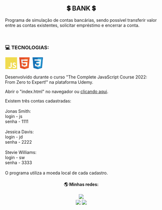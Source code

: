 <h2 align="center"> 💲 BANK 💲 </h2>
<div>
    <p> Programa de simulação de contas bancárias, sendo possível transferir valor entre as contas existentes, solicitar empréstimo e encerrar a conta.</p>
    <br/>
    <h3>💻 TECNOLOGIAS:</h3>
    <img  alt="Js" width="40" src="https://raw.githubusercontent.com/devicons/devicon/master/icons/javascript/javascript-plain.svg">
    <img  alt="HTML" width="40" src="https://raw.githubusercontent.com/devicons/devicon/master/icons/html5/html5-original.svg">
    <img  alt="CSS" width="40" src="https://raw.githubusercontent.com/devicons/devicon/master/icons/css3/css3-original.svg">
    <br/>
    <p>Desenvolvido durante o curso "The Complete JavaScript Course 2022: From Zero to Expert!" na plataforma Udemy. </P>
</div>

<div>
    <p>Abrir o "index.html" no navegador ou <a href="https://bncblnc.github.io/bank/">clicando aqui</a>.</p>
    <p>Existem três contas cadastradas:
    <br/><br/>
    Jonas Smith:<br/>
    login - js<br/>
    senha - 1111<br/>
    </br>
    Jessica Davis:<br/>
    login - jd<br/>
    senha - 2222<br/>
    </br>
    Stevie Williams:<br/>
    login - sw<br/>
    senha - 3333<br/>
    </br>
    O programa utiliza a moeda local de cada cadastro.</p>
</div>

<div align="center">
<h4>🌎 Minhas redes:</h4>
    <a href="https://github.com/bncblnc"><img height="80" src="https://avatars.githubusercontent.com/u/108829137?v=4"></a>
   <br/><a href="https://www.linkedin.com/in/bncblnc/" target="_blank"><img src="https://img.shields.io/badge/-LinkedIn-%230077B5?style=for-the-badge&logo=linkedin&logoColor=white" target="_blank"></a>
   <a href="https://www.twitch.tv/bb_chan_" target="_blank"><img src="https://img.shields.io/badge/Twitch-9146FF?style=for-the-badge&logo=twitch&logoColor=white" target="_blank"></a> 
</div>
